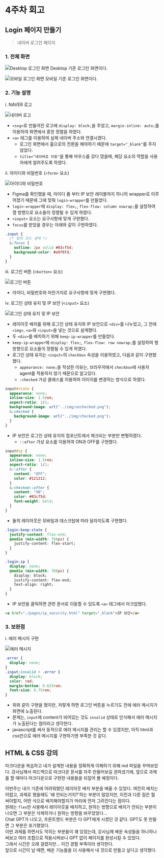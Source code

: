 # 4주차 회고

## Login 페이지 만들기

> 네이버 로그인 페이지

### 1. 전체 화면

![Desktop 로그인 화면](image.png)
Desktop 기준 로그인 화면이다.<br/>

![모바일 로그인 화면](image-1.png)
모바일 기준 로그인 화면이다.<br/>

### 2. 기능 설명

i. NAVER 로고

![네이버 로고](image-2.png)

- `<svg>`로 만들어진 로고에 `display: block;`을 주었고, `margin-inline: auto;`를 이용하여 화면에서 중앙 정렬을 하였다.</li>
- `<a>` 태그를 이용하여 실제 네이버 주소와 연결시켰다.
  - 로그인 화면에서 홈으로의 전환을 해야하기 때문에 `target="_blank"`를 주지 않았다.
  - `title="네이버로 이동"`을 통해 마우스를 갖다 댔을때, 해당 요소의 역할을 사용자에게 알려주도록 하였다.

ii. 아이디와 비밀번호 (`<form>` 요소)

![아이디와 비밀번호](image-3.png)

- Figma를 확인했을 때, 아이디 폼 부터 IP 보안 레이블까지 하나의 wrapper로 이루어졌기 때문에 그에 맞춰 `login-wrapper`를 만들었다.
- `login-wrapper`에 `display: flex;`, `flex-flow: column nowrap;`를 설정하여 열 방향으로 요소들이 정렬될 수 있게 하였다.
- `<input>` 요소는 요구사항에 맞게 구현했다.
- `focus`를 받았을 경우는 아래와 같이 구현하였다.

```css
.input {
  /* 앞의 코드 생략 */
  &:focus {
    outline: 2px solid #03cf5d;
    background-color: #e9f0fd;
  }
}
```

iii. 로그인 버튼 (`<button>` 요소)

![로그인 버튼](image-4.png)

- 아이디, 비밀번호와 마찬가지로 요구사항에 맞게 구현했다.

iv. 로그인 상태 유지 및 IP 보안 (`<input>` 요소)

![로그인 상태 유지 및 IP 보안](image-5.png)

- 레이아웃 배치를 위해 로그인 상태 유지와 IP 보안으로 `<div>`를 나누었고, 그 안에 `<img>`, `<a>`와 `<input>`을 넣는 것으로 설계했다.
- 두 `<div>`를 배치하기 위해 `keep-ip-wrapper`를 만들었다.
- `keep-ip-wrapper`에 `display: flex;`, `flex-flow: row nowrap;`를 설정하여 행 방향으로 요소들이 정렬될 수 있게 하였다.
- 로그인 상태 유지는 `<input>`의 `checkbox` 속성을 이용하였고, 다음과 같이 구현했했다.
  - `appearance: none;`을 작성한 이유는, 브라우저에서 `checkbox`에 사용자 agent를 적용하지 않기 때문으로 알고있다.
  - `:checked` 가상 클래스를 이용하여 이미지를 변경하는 방식으로 하였다.

```css
input#state {
  appearance: none;
  inline-size: 1.5rem;
  aspect-ratio: 1/1;
  background-image: url("../img/unchecked.png");
  &:checked {
    background-image: url("../img/checked.png");
  }
}
```

- IP 보안은 로그인 상태 유지의 컴포넌트에서 체크되는 부분만 변형하였다.
  - `::after` 가상 요소를 이용하여 ON과 OFF를 구현했다.

```css
input#ip {
  appearance: none;
  inline-size: 1.5rem;
  aspect-ratio: 1/1;
  &::after {
    content: "OFF";
    color: #121212;
  }
  &:checked::after {
    content: "ON";
    color: #03cf5d;
    font-weight: bold;
  }
}
```

- 둘의 레이아웃은 모바일과 데스크탑에 따라 달라지도록 구현했다.

```css
.login-keep-state {
  justify-content: flex-end;
  @media (min-width: 768px) {
    justify-content: flex-start;
  }
}

.login-ip {
  display: none;
  @media (min-width: 768px) {
    display: block;
    justify-content: flex-end;
    text-align: right;
  }
}
```

- IP 보안을 클릭하면 관련 문서로 이동할 수 있도록 `<a>` 태그에서 마크업했다.

```html
<a href="./pages/ip_security.html" target="_blank">IP 보안</a>
```

### 3. 보완점

i. 에러 메시지 구현

![에러 메시지](image-6.png)

```css
.error {
  display: none;
}
.input:invalid + .error {
  display: block;
  color: red;
  margin-bottom: 0.625rem;
  font-size: 0.75rem;
}
```

- 위와 같이 구현을 했지만, 저렇게 하면 로그인 버튼을 누르기도 전에 에러 메시지가 화면에 노출된다.
- 문제는, `input`에 content가 비어있는 것도 `invalid` 상태로 인식해서 에러 메시지가 노출된다는 점이라고 생각한다.
- javascript를 써서 동적으로 에러 메시지를 관리는 할 수 있겠지만, 아직 html과 css만으로 에러 메시지를 구현하기엔 부족한 것 같다.

## HTML & CSS 강의

마크다운을 복습하고 내가 설계한 내용을 정확하게 이해하기 위해 md 파일을 꾸며보았다. 강사님께서 피드백으로 마크다운 문서를 자주 만들어보길 권하셨기에, 앞으로 과제를 할 때마다 마크다운으로 구현한 내용들을 되짚어 볼 예정이다.

이번주는 내가 기존에 어려워했던 레이아웃 배치 부분을 배울 수 있었다. 여전히 배치는 어렵고, 과제로 했을때도 '왜 안되는거지?'하는 부분이 많았지만, 이전과 다른 점은 뭘 써야할지, 어떤 식으로 배치해야할지가 머리에 먼저 그려진다는 점이다.
<br/>
원래는 `flex`만 사용해서 레이아웃을 배치하고, 원하는 방향으로 배치가 안되는 부분이 나오면 그 부분은 삭제하거나 원하는 방향을 바꾸었었다...
<br/>
Chat GPT가 나오고, 프론트엔드 부분은 다 GPT에게 시켰던 것 같다. GPT도 못 만들면 그 부분은 포기했었다.
<br/>
이번 과제를 하면서도 막히는 부분들이 꽤 있었는데, 강사님께 배운 속성들을 하나하나 써보고 여러 조합으로 적용시켜보니 GPT 없이 페이지를 완성시킬 수 있었다.
<br/>
그래서 시간은 오래 걸렸지만... 이건 경험 부족이라 생각한다.
<br/>
앞으로 시간이 날 때면, 배운 기능들을 더 사용해서 내 것으로 만들고 싶다고 생각했다.
